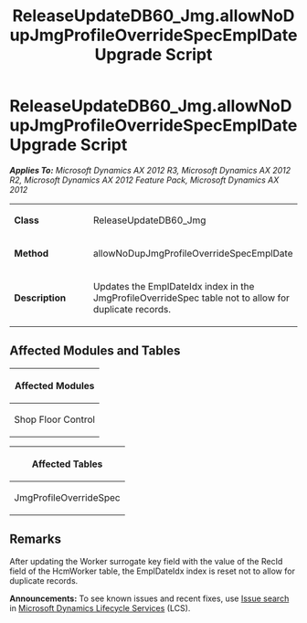 ﻿---
title: ReleaseUpdateDB60_Jmg.allowNoDupJmgProfileOverrideSpecEmplDate Upgrade Script
TOCTitle: ReleaseUpdateDB60_Jmg.allowNoDupJmgProfileOverrideSpecEmplDate Upgrade Script
ms:assetid: 21d8776a-8ac7-1caa-3139-d93d13b3725e
ms:mtpsurl: https://msdn.microsoft.com/en-us/library/JJ684930(v=AX.60)
ms:contentKeyID: 49707132
ms.date: 05/18/2015
mtps_version: v=AX.60
---

# ReleaseUpdateDB60\_Jmg.allowNoDupJmgProfileOverrideSpecEmplDate Upgrade Script 


_**Applies To:** Microsoft Dynamics AX 2012 R3, Microsoft Dynamics AX 2012 R2, Microsoft Dynamics AX 2012 Feature Pack, Microsoft Dynamics AX 2012_

<table>
<colgroup>
<col style="width: 50%" />
<col style="width: 50%" />
</colgroup>
<tbody>
<tr class="odd">
<td><p><strong>Class</strong></p></td>
<td><p>ReleaseUpdateDB60_Jmg</p></td>
</tr>
<tr class="even">
<td><p><strong>Method</strong></p></td>
<td><p>allowNoDupJmgProfileOverrideSpecEmplDate</p></td>
</tr>
<tr class="odd">
<td><p><strong>Description</strong></p></td>
<td><p>Updates the EmplDateIdx index in the JmgProfileOverrideSpec table not to allow for duplicate records.</p></td>
</tr>
</tbody>
</table>


## Affected Modules and Tables

<table>
<colgroup>
<col style="width: 100%" />
</colgroup>
<thead>
<tr class="header">
<th><p>Affected Modules</p></th>
</tr>
</thead>
<tbody>
<tr class="odd">
<td><p>Shop Floor Control</p></td>
</tr>
</tbody>
</table>


<table>
<colgroup>
<col style="width: 100%" />
</colgroup>
<thead>
<tr class="header">
<th><p>Affected Tables</p></th>
</tr>
</thead>
<tbody>
<tr class="odd">
<td><p>JmgProfileOverrideSpec</p></td>
</tr>
</tbody>
</table>


## Remarks

After updating the Worker surrogate key field with the value of the RecId field of the HcmWorker table, the EmplDateIdx index is reset not to allow for duplicate records.

  
**Announcements:** To see known issues and recent fixes, use [Issue search](http://go.microsoft.com/fwlink/?linkid=389258) in [Microsoft Dynamics Lifecycle Services](http://go.microsoft.com/fwlink/?linkid=306505) (LCS).

